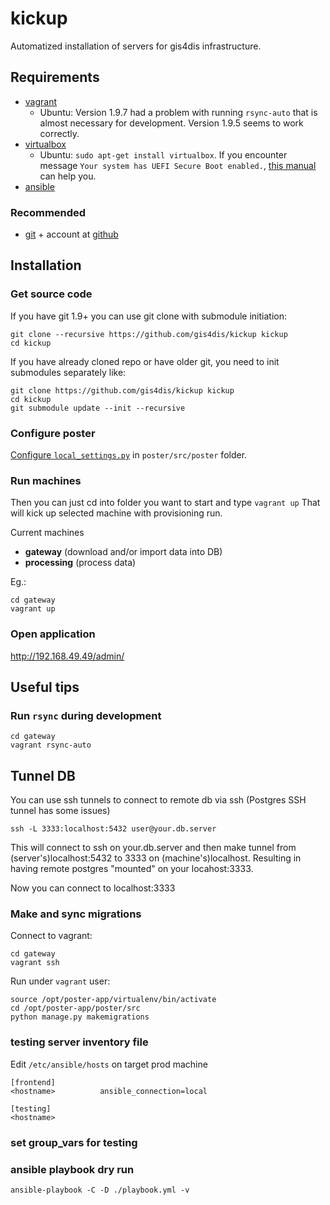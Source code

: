 # kickup
Automatized installation of servers for gis4dis infrastructure.


## Requirements
- [vagrant](https://www.vagrantup.com/docs/installation/)
   - Ubuntu: Version 1.9.7 had a problem with running `rsync-auto` that is almost necessary for development. Version 1.9.5 seems to work correctly.
- [virtualbox](https://www.virtualbox.org/wiki/Downloads)
   - Ubuntu: `sudo apt-get install virtualbox`. If you encounter message `Your system has UEFI Secure Boot enabled.`, [this manual](https://stegard.net/2016/10/virtualbox-secure-boot-ubuntu-fail/) can help you.
- [ansible](http://docs.ansible.com/ansible/latest/intro_installation.html)

### Recommended
- [git](https://git-scm.com/downloads) + account at [github](https://github.com/join)


## Installation

### Get source code
If you have git 1.9+ you can use git clone with submodule initiation:

```
git clone --recursive https://github.com/gis4dis/kickup kickup
cd kickup
```

If you have already cloned repo or have older git, you need to init submodules separately like:

```
git clone https://github.com/gis4dis/kickup kickup
cd kickup
git submodule update --init --recursive
```

### Configure poster

[Configure `local_settings.py`](https://github.com/gis4dis/poster/blob/master/README.md#3-configure-local_settingspy) in `poster/src/poster` folder.

### Run machines

Then you can just cd into folder you want to start and type `vagrant up`
That will kick up selected machine with provisioning run.

Current machines
- **gateway** (download and/or import data into DB)
- **processing** (process data)

Eg.:
```
cd gateway
vagrant up
```

### Open application
http://192.168.49.49/admin/


## Useful tips

### Run `rsync` during development
```
cd gateway
vagrant rsync-auto
```

## Tunnel DB
You can use ssh tunnels to connect to remote db via ssh (Postgres SSH tunnel has some issues)
```
ssh -L 3333:localhost:5432 user@your.db.server
```
This will connect to ssh on your.db.server and then make tunnel from (server's)localhost:5432 to 3333 on (machine's)localhost. Resulting in having remote postgres "mounted" on your locahost:3333.

Now you can connect to localhost:3333

### Make and sync migrations
Connect to vagrant:
```
cd gateway
vagrant ssh
```

Run under `vagrant` user:
```
source /opt/poster-app/virtualenv/bin/activate
cd /opt/poster-app/poster/src
python manage.py makemigrations
```

### testing server inventory file
Edit `/etc/ansible/hosts` on target prod machine
```
[frontend]
<hostname>          ansible_connection=local

[testing]
<hostname>
```
### set group_vars for testing

### ansible playbook dry run
`ansible-playbook -C -D ./playbook.yml -v`
